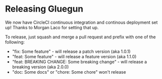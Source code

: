 # Releasing Gluegun

We now have CircleCI continuous integration and continous deployment set up! Thanks to Morgan Laco for setting that up.

To release, just squash and merge a pull request and prefix with one of the following:

- "fix: Some feature" - will release a patch version (aka 1.0.1)
- "feat: Some feature" - will release a feature version (aka 1.1.0)
- "feat: BREAKING CHANGE: Some breaking change" - will release a breaking version (aka 2.0.0)
- "doc: Some docs" or "chore: Some chore" won't release
